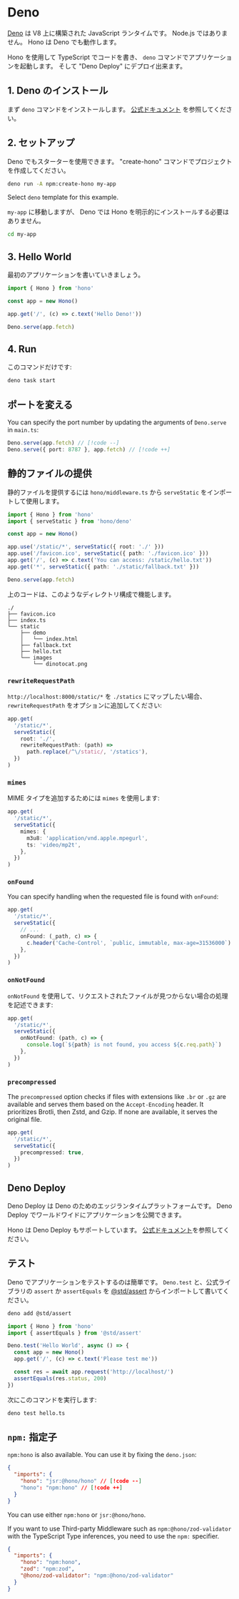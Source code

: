 # Deno

[Deno](https://deno.com/) は V8 上に構築された JavaScript ランタイムです。 Node.js ではありません。
Hono は Deno でも動作します。

Hono を使用して TypeScript でコードを書き、 `deno` コマンドでアプリケーションを起動します。 そして "Deno Deploy" にデプロイ出来ます。

## 1. Deno のインストール

まず `deno` コマンドをインストールします。
[公式ドキュメント](https://docs.deno.com/runtime/manual/getting_started/installation) を参照してください。

## 2. セットアップ

Deno でもスターターを使用できます。
"create-hono" コマンドでプロジェクトを作成してください。

```sh
deno run -A npm:create-hono my-app
```

Select `deno` template for this example.

`my-app` に移動しますが、 Deno では Hono を明示的にインストールする必要はありません。


```sh
cd my-app
```

## 3. Hello World

最初のアプリケーションを書いていきましょう。

```ts
import { Hono } from 'hono'

const app = new Hono()

app.get('/', (c) => c.text('Hello Deno!'))

Deno.serve(app.fetch)
```

## 4. Run

このコマンドだけです:

```sh
deno task start
```

## ポートを変える

You can specify the port number by updating the arguments of `Deno.serve` in `main.ts`:

```ts
Deno.serve(app.fetch) // [!code --]
Deno.serve({ port: 8787 }, app.fetch) // [!code ++]
```

## 静的ファイルの提供

静的ファイルを提供するには `hono/middleware.ts` から `serveStatic` をインポートして使用します。

```ts
import { Hono } from 'hono'
import { serveStatic } from 'hono/deno'

const app = new Hono()

app.use('/static/*', serveStatic({ root: './' }))
app.use('/favicon.ico', serveStatic({ path: './favicon.ico' }))
app.get('/', (c) => c.text('You can access: /static/hello.txt'))
app.get('*', serveStatic({ path: './static/fallback.txt' }))

Deno.serve(app.fetch)
```

上のコードは、このようなディレクトリ構成で機能します。

```
./
├── favicon.ico
├── index.ts
└── static
    ├── demo
    │   └── index.html
    ├── fallback.txt
    ├── hello.txt
    └── images
        └── dinotocat.png
```

### `rewriteRequestPath`

`http://localhost:8000/static/*` を `./statics` にマップしたい場合、 `rewriteRequestPath` をオプションに追加してください:

```ts
app.get(
  '/static/*',
  serveStatic({
    root: './',
    rewriteRequestPath: (path) =>
      path.replace(/^\/static/, '/statics'),
  })
)
```

### `mimes`

MIME タイプを追加するためには `mimes` を使用します:

```ts
app.get(
  '/static/*',
  serveStatic({
    mimes: {
      m3u8: 'application/vnd.apple.mpegurl',
      ts: 'video/mp2t',
    },
  })
)
```

### `onFound`

You can specify handling when the requested file is found with `onFound`:

```ts
app.get(
  '/static/*',
  serveStatic({
    // ...
    onFound: (_path, c) => {
      c.header('Cache-Control', `public, immutable, max-age=31536000`)
    },
  })
)
```

### `onNotFound`

`onNotFound` を使用して、リクエストされたファイルが見つからない場合の処理を記述できます:

```ts
app.get(
  '/static/*',
  serveStatic({
    onNotFound: (path, c) => {
      console.log(`${path} is not found, you access ${c.req.path}`)
    },
  })
)
```

### `precompressed`

The `precompressed` option checks if files with extensions like `.br` or `.gz` are available and serves them based on the `Accept-Encoding` header. It prioritizes Brotli, then Zstd, and Gzip. If none are available, it serves the original file.

```ts
app.get(
  '/static/*',
  serveStatic({
    precompressed: true,
  })
)
```

## Deno Deploy

Deno Deploy は Deno のためのエッジランタイムプラットフォームです。
Deno Deploy でワールドワイドにアプリケーションを公開できます。

Hono は Deno Deploy もサポートしています。 [公式ドキュメント](https://docs.deno.com/deploy/manual/)を参照してください。

## テスト

Deno でアプリケーションをテストするのは簡単です。
`Deno.test` と、公式ライブラリの `assert` か `assertEquals` を [@std/assert](https://jsr.io/@std/assert) からインポートして書いてください。

```sh
deno add @std/assert
```

```ts
import { Hono } from 'hono'
import { assertEquals } from '@std/assert'

Deno.test('Hello World', async () => {
  const app = new Hono()
  app.get('/', (c) => c.text('Please test me'))

  const res = await app.request('http://localhost/')
  assertEquals(res.status, 200)
})
```

次にこのコマンドを実行します:

```sh
deno test hello.ts
```

## `npm:` 指定子

`npm:hono` is also available. You can use it by fixing the `deno.json`:

```json
{
  "imports": {
    "hono": "jsr:@hono/hono" // [!code --]
    "hono": "npm:hono" // [!code ++]
  }
}
```

You can use either `npm:hono` or `jsr:@hono/hono`.

If you want to use Third-party Middleware such as `npm:@hono/zod-validator` with the TypeScript Type inferences, you need to use the `npm:` specifier.

```json
{
  "imports": {
    "hono": "npm:hono",
    "zod": "npm:zod",
    "@hono/zod-validator": "npm:@hono/zod-validator"
  }
}
```

